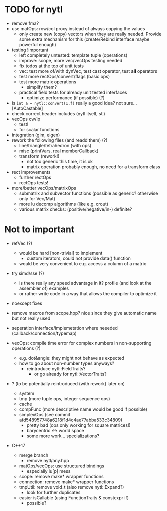 TODO for nytl
=============

- remove fma?
- use matOps: row/col proxy instead of always copying the values
	- only create new (copy) vectors when they are really needed. Provide some extra
		mechanism for this (create/Rebind interface maybe powerful enough)
- testing !important
	- left completely untested: template tuple (operations)
	- improve: scope, more vec/vecOps testing needed
	- fix todos at the top of unit tests
	- vec: test more of/with dynVec, test cast operator, test __all__ operators
	- test more rectOps/convert/flags (basic ops)
	- test more matrix operations
		- simplify them?
	- practical field tests for already unit tested interfaces
		- optimize performance (if possible) (?)
- is `int a = nytl::convert(1.f)` really a good idea? not sure... [AutoCastable]
- check correct header includes (nytl itself, stl)
- vecOps cw/ip
	- test!
	- for scalar functions
- integration (glm, eigen)
- rework the following files (and readd them) (?)
	- line/triangle/tetrahedron (with ops)
	- misc (printVars, real memberCallback)
	- transform (rework!)
		- not too generic this time, it is ok
		- matrix operation probably enough, no need for a transform class
- rect improvements
	- further rectOps
	- rectOps tests!
- more/better vecOps/matrixOps
	- submatrix and subvector functions (possible as generic? otherwise only for Vec/Mat)
	- more lu decomp algorithms (like e.g. crout)
	- various matrix checks: (positive/negative/in-) definite?

Not to important
===============

- refVec (?)
	- would be hard [non-trivial] to implement
		- custom iterators, could not provide data() function
	- would be very convenient to e.g. access a column of a matrix
- try simd/sse (?)
	- is there really any speed advantage in it? profile (and look at the assembler of) examples
	- or rather write code in a way that allows the compiler to optimize it
- noexcept fixes
- remove macros from scope.hpp? nice since they give automatic name but not really used
- seperation interface/implemetation where neeeded (callback/connection/typemap)
- vecOps: compile time error for complex numbers in non-supporting operations (?)
	- e.g. dot&angle: they might not behave as expected
	- how to go about non-number types anyways?
		- reintroduce nytl::FieldTraits?
			- or go already for nytl::VectorTraits?
- ? (to be potentially reintroduced (with rework) later on)
	- system
	- tmp (more tuple ops, integer sequence ops)
	- cache
	- compFunc (more descriptive name would be good if possible)
	- simplexOps (see commit afd548957748a6218f1d4c4ae77abba533c34809)
		- pretty bad (ops only working for square matrices!)
		- barycentric <-> world space
		- some more work... specializations?


- C++17
	- merge branch
		- remove nytl/any.hpp
	- matOps/vecOps: use structured bindings
		- especially lu[p] mess
	- scope: remove make* wrapper functions
	- connection: remove make* wrapper functions
	- tmpUtil: remove void_t (also remove nytl::Expand?)
		- look for further duplicates
	- easier isCallable (using FunctionTraits & constexpr if)
		- possible?
